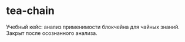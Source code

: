 # tea-chain
Учебный кейс: анализ применимости блокчейна для чайных знаний. Закрыт после осознанного анализа.
